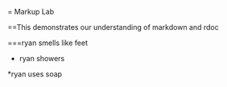 = Markup Lab

==This demonstrates our understanding of markdown and rdoc

===ryan smells like feet

* ryan showers

*ryan uses soap
